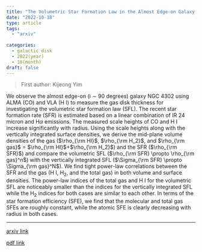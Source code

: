```yaml
---
title: "The Volumetric Star Formation Law in the Almost Edge-on Galaxy NGC 4302 Revealed by ALMA"
date: "2022-10-18"
type: article
tags:
  - "arxiv"
  
categories:
  - galactic disk
  - 2022(year)
  - 10(month)
draft: false
---
```

> First author: Kijeong Yim

 We observe the almost edge-on (i $\sim$ 90 degrees) galaxy NGC 4302 using
ALMA (CO) and VLA (H I) to measure the gas disk thickness for investigating the
volumetric star formation law (SFL). The recent star formation rate (SFR) is
estimated based on a linear combination of IR 24 micron and H$\alpha$
emissions. The measured scale heights of CO and H I increase significantly with
radius. Using the scale heights along with the vertically integrated surface
densities, we derive the mid-plane volume densities of the gas ($\rho_{\rm
HI}$, $\rho_{\rm H_2}$, and $\rho_{\rm gas}$ = $\rho_{\rm HI}$+$\rho_{\rm
H_2}$) and the SFR ($\rho_{\rm SFR}$) and compare the volumetric SFL
($\rho_{\rm SFR} \propto \rho_{\rm gas}^n$) with the vertically integrated SFL
($\Sigma_{\rm SFR} \propto \Sigma_{\rm gas}^N$). We find tight power-law
correlations between the SFR and the gas (H I, H$_2$, and the total gas) in
both volume and surface densities. The power-law indices of the total gas and H
I for the volumetric SFL are noticeably smaller than the indices for the
vertically integrated SFL while the H$_2$ indices for both cases are similar to
each other. In terms of the star formation efficiency (SFE), we find that the
molecular and total gas SFEs are roughly constant, while the atomic SFE is
clearly decreasing with radius in both cases.

---
[arxiv link](http://arxiv.org/abs/2210.09620v1)

[pdf link](http://arxiv.org/pdf/2210.09620v1)